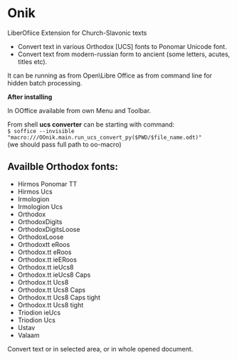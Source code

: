 # Onik
LiberOfiice Extension for Church-Slavonic texts  

<ul>
<li>Convert text in various Orthodox [UCS] fonts to Ponomar Unicode font.</li>  
<li>Convert text from modern-russian form to ancient (some letters, acutes, titles etc).</li>  
</ul>

It can be running as from Open\Libre Office as from command line for hidden batch processing.

**After installing**  

In OOffice available from own Menu and Toolbar.

From shell **ucs converter** can be starting with command:  
``$ soffice --invisible "macro:///OOnik.main.run_ucs_convert_py($PWD/$file_name.odt)"``  
(we should pass full path to oo-macro)

## Availble Orthodox fonts:  
<ul> 
<li>Hirmos Ponomar TT</li>
<li>Hirmos Ucs</li>
<li>Irmologion</li>
<li>Irmologion Ucs</li>
<li>Orthodox</li>
<li>OrthodoxDigits</li>
<li>OrthodoxDigitsLoose</li>
<li>OrthodoxLoose</li>
<li>Orthodoxtt eRoos</li>
<li>Orthodox.tt eRoos</li>
<li>Orthodox.tt ieERoos</li>
<li>Orthodox.tt ieUcs8</li>
<li>Orthodox.tt ieUcs8 Caps</li>
<li>Orthodox.tt Ucs8</li>
<li>Orthodox.tt Ucs8 Caps</li>
<li>Orthodox.tt Ucs8 Caps tight</li>
<li>Orthodox.tt Ucs8 tight</li>
<li>Triodion ieUcs</li>
<li>Triodion Ucs</li>
<li>Ustav</li>
<li>Valaam</li>
</ul>  

Convert text or in selected area, or in whole opened document.